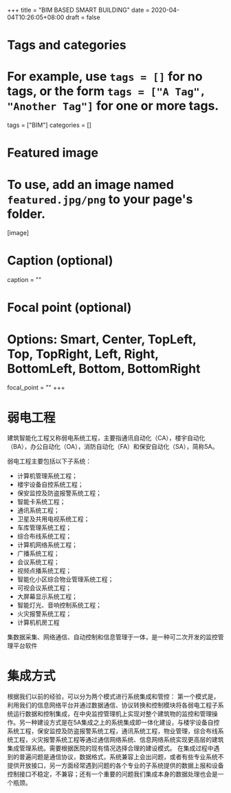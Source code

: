 +++
title = "BIM BASED SMART BUILDING"
date = 2020-04-04T10:26:05+08:00
draft = false

# Tags and categories
# For example, use `tags = []` for no tags, or the form `tags = ["A Tag", "Another Tag"]` for one or more tags.
tags = ["BIM"]
categories = []

# Featured image
# To use, add an image named `featured.jpg/png` to your page's folder. 
[image]
  # Caption (optional)
  caption = ""

  # Focal point (optional)
  # Options: Smart, Center, TopLeft, Top, TopRight, Left, Right, BottomLeft, Bottom, BottomRight
  focal_point = ""
+++


# 弱电工程

建筑智能化工程又称弱电系统工程，主要指通讯自动化（CA），楼宇自动化（BA），办公自动化（OA），消防自动化（FA）和保安自动化（SA），简称5A。


弱电工程主要包括以下子系统：　

- 计算机管理系统工程； 
- 楼宇设备自控系统工程；
- 保安监控及防盗报警系统工程； 
- 智能卡系统工程；　
- 通讯系统工程； 
- 卫星及共用电视系统工程；　
- 车库管理系统工程； 
- 综合布线系统工程；　
- 计算机网络系统工程； 
- 广播系统工程；　
- 会议系统工程； 
- 视频点播系统工程；　
- 智能化小区综合物业管理系统工程； 
- 可视会议系统工程；　
- 大屏幕显示系统工程； 
- 智能灯光、音响控制系统工程；　
- 火灾报警系统工程； 
- 计算机机房工程

集数据采集、网络通信、自动控制和信息管理于一体，是一种可二次开发的监控管理平台软件

# 集成方式
 

根据我们以前的经验，可以分为两个模式进行系统集成和管控：
第一个模式是，利用我们的信息网络平台并通过数据通信、协议转换和控制模块将各弱电工程子系统运行数据和控制集成，在中央监控管理机上实现对整个建筑物的监控和管理操作。另一种建设方式是在5A集成之上的系统集成即一体化建设，与楼宇设备自控系统工程，保安监控及防盗报警系统工程，通讯系统工程，物业管理，综合布线系统工程，火灾报警系统工程等通过通信网络系统、信息网络系统实现更高层的建筑集成管理系统。需要根据医院的现有情况选择合理的建设模式。
在集成过程中遇到的普遍问题是通信协议，数据格式，系统兼容上会出问题，或者有些专业系统不提供开放接口，另一方面经常遇到问题的各个专业的子系统提供的数据上报和设备控制接口不稳定，不兼容；还有一个重要的问题我们集成本身的数据处理也会是一个瓶颈。